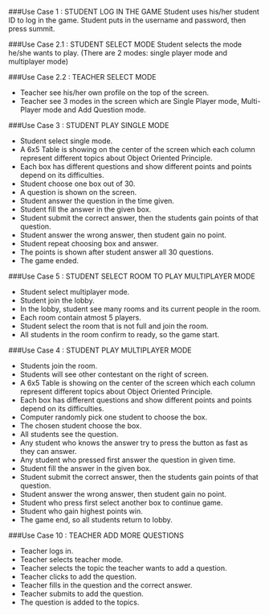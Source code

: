 ###Use Case 1 : STUDENT LOG IN THE GAME
Student uses his/her student ID to log in the game. Student puts in the username and password, then press summit.

###Use Case 2.1 : STUDENT SELECT MODE
Student selects the mode he/she wants to play. (There are 2 modes: single player mode and multiplayer mode)

###Use Case 2.2 : TEACHER SELECT MODE
- Teacher see his/her own profile on the top of the screen.
- Teacher see 3 modes in the screen which are Single Player mode, Multi-Player mode and Add Question mode.

###Use Case 3 : STUDENT PLAY SINGLE MODE
- Student select single mode.
- A 6x5 Table is showing on the center of the screen which each column represent different topics about Object Oriented Principle. 
- Each box has different questions and show different points and points depend on its difficulties.
- Student choose one box out of 30.
- A question is shown on the screen.
- Student answer the question in the time given.
- Student fill the answer in the given box.
- Student submit the correct answer, then the students gain points of that question.
- Student answer the wrong answer, then student gain no point.
- Student repeat choosing box and answer.
- The points is shown after student answer all 30 questions.
- The game ended.

###Use Case 5 : STUDENT SELECT ROOM TO PLAY MULTIPLAYER MODE
- Student select multiplayer mode.
- Student join the lobby.
- In the lobby, student see many rooms and its current people in the room.
- Each room contain atmost 5 players.
- Student select the room that is not full and join the room.
- All students in the room confirm to ready, so the game start.

###Use Case 4 : STUDENT PLAY MULTIPLAYER MODE
- Students join the room.
- Students will see other contestant on the right of screen.
- A 6x5 Table is showing on the center of the screen which each column represent different topics about Object Oriented Principle. 
- Each box has different questions and show different points and points depend on its difficulties.
- Computer randomly pick one student to choose the box.
- The chosen student choose the box.
- All students see the question.
- Any student who knows the answer try to press the button as fast as they can answer.
- Any student who pressed first answer the question in given time.
- Student fill the answer in the given box.
- Student submit the correct answer, then the students gain points of that question.
- Student answer the wrong answer, then student gain no point.
- Student who press first select another box to continue game.
- Student who gain highest points win.
- The game end, so all students return to lobby.

###Use Case 10 : TEACHER ADD MORE QUESTIONS
- Teacher logs in.
- Teacher selects teacher mode.
- Teacher selects the topic the teacher wants to add a question.
- Teacher clicks to add the question.
- Teacher fills in the question and the correct answer.
- Teacher submits to add the question.
- The question is added to the topics.
